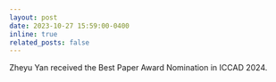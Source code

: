 ```yaml
---
layout: post
date: 2023-10-27 15:59:00-0400
inline: true
related_posts: false
---
```


Zheyu Yan received the Best Paper Award Nomination in ICCAD 2024.